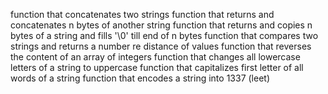 function that concatenates two strings
function that returns and concatenates n bytes of another string
function that returns and copies n bytes of a string and fills '\0' till end of n bytes
function that compares two strings and returns a number re distance of values
function that reverses the content of an array of integers
function that changes all lowercase letters of a string to uppercase
function that capitalizes first letter of all words of a string
function that encodes a string into 1337 (leet)
